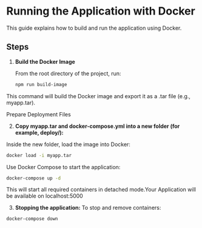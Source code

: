 # Running the Application with Docker

This guide explains how to build and run the application using Docker.

## Steps

1. **Build the Docker Image**

   From the root directory of the project, run:
   ```bash
   npm run build-image
This command will build the Docker image and export it as a .tar file (e.g., myapp.tar).

Prepare Deployment Files

2. **Copy myapp.tar and docker-compose.yml into a new folder (for example, deploy/):**
   

Inside the new folder, load the image into Docker:

  ```bash
docker load -i myapp.tar
```

Use Docker Compose to start the application:


```bash
docker-compose up -d
```
This will start all required containers in detached mode.Your Application will be available on localhost:5000

3. **Stopping the application:**
To stop and remove containers:
```bash
docker-compose down
```

